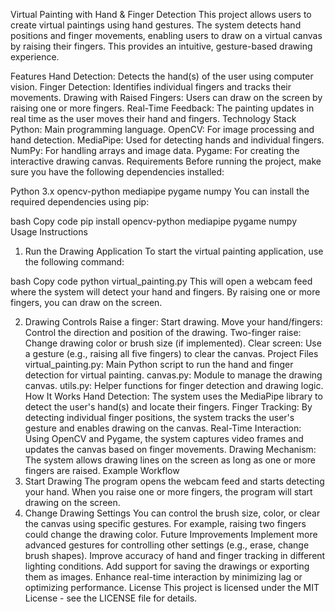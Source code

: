 Virtual Painting with Hand & Finger Detection
This project allows users to create virtual paintings using hand gestures. The system detects hand positions and finger movements, enabling users to draw on a virtual canvas by raising their fingers. This provides an intuitive, gesture-based drawing experience.

Features
Hand Detection: Detects the hand(s) of the user using computer vision.
Finger Detection: Identifies individual fingers and tracks their movements.
Drawing with Raised Fingers: Users can draw on the screen by raising one or more fingers.
Real-Time Feedback: The painting updates in real time as the user moves their hand and fingers.
Technology Stack
Python: Main programming language.
OpenCV: For image processing and hand detection.
MediaPipe: Used for detecting hands and individual fingers.
NumPy: For handling arrays and image data.
Pygame: For creating the interactive drawing canvas.
Requirements
Before running the project, make sure you have the following dependencies installed:

Python 3.x
opencv-python
mediapipe
pygame
numpy
You can install the required dependencies using pip:

bash
Copy code
pip install opencv-python mediapipe pygame numpy
Usage Instructions
1. Run the Drawing Application
To start the virtual painting application, use the following command:

bash
Copy code
python virtual_painting.py
This will open a webcam feed where the system will detect your hand and fingers. By raising one or more fingers, you can draw on the screen.

2. Drawing Controls
Raise a finger: Start drawing.
Move your hand/fingers: Control the direction and position of the drawing.
Two-finger raise: Change drawing color or brush size (if implemented).
Clear screen: Use a gesture (e.g., raising all five fingers) to clear the canvas.
Project Files
virtual_painting.py: Main Python script to run the hand and finger detection for virtual painting.
canvas.py: Module to manage the drawing canvas.
utils.py: Helper functions for finger detection and drawing logic.
How It Works
Hand Detection: The system uses the MediaPipe library to detect the user's hand(s) and locate their fingers.
Finger Tracking: By detecting individual finger positions, the system tracks the user's gesture and enables drawing on the canvas.
Real-Time Interaction: Using OpenCV and Pygame, the system captures video frames and updates the canvas based on finger movements.
Drawing Mechanism: The system allows drawing lines on the screen as long as one or more fingers are raised.
Example Workflow
1. Start Drawing
The program opens the webcam feed and starts detecting your hand.
When you raise one or more fingers, the program will start drawing on the screen.
2. Change Drawing Settings
You can control the brush size, color, or clear the canvas using specific gestures.
For example, raising two fingers could change the drawing color.
Future Improvements
Implement more advanced gestures for controlling other settings (e.g., erase, change brush shapes).
Improve accuracy of hand and finger tracking in different lighting conditions.
Add support for saving the drawings or exporting them as images.
Enhance real-time interaction by minimizing lag or optimizing performance.
License
This project is licensed under the MIT License - see the LICENSE file for details.

